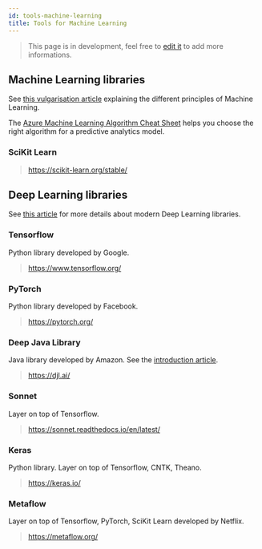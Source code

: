 ```yaml
---
id: tools-machine-learning
title: Tools for Machine Learning
---
```


> This page is in development, feel free to [edit it](https://github.com/MaastrichtU-IDS/dsri-documentation/edit/master/docs/tools-machine-learning.md) to add more informations.

## Machine Learning libraries

See [this vulgarisation article](https://www.saagie.com/blog/machine-learning-for-grandmas/) explaining the different principles of Machine Learning.

The [Azure Machine Learning Algorithm Cheat Sheet](https://docs.microsoft.com/en-us/azure/machine-learning/algorithm-cheat-sheet) helps you choose the right algorithm for a predictive analytics model.

### SciKit Learn

> https://scikit-learn.org/stable/

## Deep Learning libraries

See [this article](https://towardsdatascience.com/top-10-best-deep-learning-frameworks-in-2019-5ccb90ea6de) for more details about modern Deep Learning libraries.

### Tensorflow

Python library developed by Google.

> https://www.tensorflow.org/

### PyTorch

Python library developed by Facebook.

> https://pytorch.org/

### Deep Java Library

Java library developed by Amazon. See the [introduction article](https://towardsdatascience.com/introducing-deep-java-library-djl-9de98de8c6ca).

> https://djl.ai/

### Sonnet 

Layer on top of Tensorflow.

> https://sonnet.readthedocs.io/en/latest/

### Keras

Python library. Layer on top of Tensorflow, CNTK, Theano.

> https://keras.io/

### Metaflow

Layer on top of Tensorflow, PyTorch, SciKit Learn developed by Netflix. 

> https://metaflow.org/